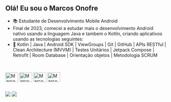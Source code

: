## Olá! Eu sou o Marcos Onofre

- 📚 Estudante de Desenvolvimento Mobile Android
- Final de 2023, comecei a estudar mais o desenvolvimento Android nativo usando a linguagem Java e tambem o Kotlin, criando aplicativos usando as tecnologias seguintes:
- 🎯 Kotlin | Java | Android SDK | ViewGroups | Git | GitHub | APIs RESTful | Clean Architecture (MVVM) | Testes Unitários | Jetpack Compose | Retrofit | Room Database | Orientação objetos | Metodologia SCRUM

##

<div style="display: inline_block"><br>
  <img align="center" alt="Marcos-android" height="30" width="40" src="https://cdn.jsdelivr.net/gh/devicons/devicon/icons/android/android-original-wordmark.svg" />
  <img align="center" alt="Marcos-androidstd" height="30" width="40" src="https://cdn.jsdelivr.net/gh/devicons/devicon/icons/androidstudio/androidstudio-original.svg" />
  <img align="center" alt="Marcos-kotlin" height="30" width="40" src="https://cdn.jsdelivr.net/gh/devicons/devicon/icons/kotlin/kotlin-original.svg" />
  <img align="center" alt="Marcos-android" height="30" width="40" src="https://cdn.jsdelivr.net/gh/devicons/devicon/icons/java/java-original.svg" />
  
  
</div>

##

<div>
  
  <a href="https://www.linkedin.com/in/marcos-onofre-3263b6240/" target="_blank"><img src="https://img.shields.io/badge/-LinkedIn-%230077B5?style=for-the-badge&logo=linkedin&logoColor=white" target="_blank"></a>
  <a href = "mailto:dev.marcosonofre@gmail.com"><img src="https://img.shields.io/badge/-Gmail-%23333?style=for-the-badge&logo=gmail&logoColor=white" target="_blank"></a>
   
</div>


